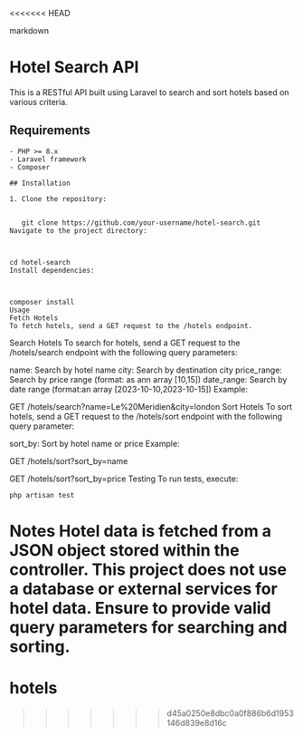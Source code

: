 <<<<<<< HEAD

markdown
# Hotel Search API

This is a RESTful API built using Laravel to search and sort hotels based on various criteria.

## Requirements
```````````````````````
- PHP >= 8.x
- Laravel framework
- Composer

## Installation

1. Clone the repository:

   
   git clone https://github.com/your-username/hotel-search.git
Navigate to the project directory:



cd hotel-search
Install dependencies:



composer install
Usage
Fetch Hotels
To fetch hotels, send a GET request to the /hotels endpoint.
```````````````````````
Search Hotels
To search for hotels, send a GET request to the /hotels/search endpoint with the following query parameters:

name: Search by hotel name
city: Search by destination city
price_range: Search by price range (format: as ann array [10,15])
date_range: Search by date range (format:an array [2023-10-10,2023-10-15])
Example:



GET /hotels/search?name=Le%20Meridien&city=london
Sort Hotels
To sort hotels, send a GET request to the /hotels/sort endpoint with the following query parameter:

sort_by: Sort by hotel name or price
Example:



GET /hotels/sort?sort_by=name


GET /hotels/sort?sort_by=price
Testing
To run tests, execute:


`````
php artisan test
`````
Notes
Hotel data is fetched from a JSON object stored within the controller.
This project does not use a database or external services for hotel data.
Ensure to provide valid query parameters for searching and sorting.
=======
# hotels
>>>>>>> d45a0250e8dbc0a0f886b6d1953146d839e8d16c

